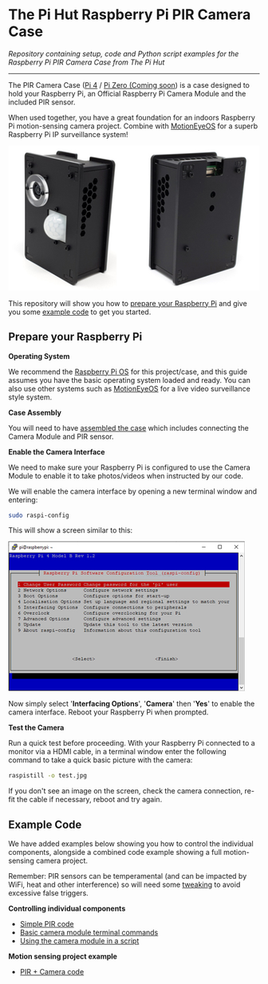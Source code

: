 # The Pi Hut Raspberry Pi PIR Camera Case

*Repository containing setup, code and Python script examples for the Raspberry Pi PIR Camera Case from The Pi Hut*
***
The PIR Camera Case ([Pi 4](https://thepihut.com) / [Pi Zero (Coming soon](https://thepihut.com)) is a case designed to hold your Raspberry Pi, an Official Raspberry Pi Camera Module and the included PIR sensor.

When used together, you have a great foundation for an indoors Raspberry Pi motion-sensing camera project. Combine with [MotionEyeOS](https://github.com/ccrisan/motioneyeos/wiki) for a superb Raspberry Pi IP surveillance system!

![PIR Camera Case](/images/PIR-Camera-Case-2.jpg)

This repository will show you how to [prepare your Raspberry Pi](https://github.com/ThePiHut/Raspberry-Pi-PIR-Camera-Case#prepare-your-raspberry-pi) and give you some [example code](https://github.com/ThePiHut/Raspberry-Pi-PIR-Camera-Case#example-code) to get you started.
## Prepare your Raspberry Pi

**Operating System**

We recommend the [Raspberry Pi OS](https://www.raspberrypi.org/downloads/) for this project/case, and this guide assumes you have the basic operating system loaded and ready.
You can also use other systems such as [MotionEyeOS](https://github.com/ccrisan/motioneyeos/wiki) for a live video surveillance style system.

**Case Assembly**

You will need to have [assembled the case](#) which includes connecting the Camera Module and PIR sensor.

**Enable the Camera Interface**

We need to make sure your Raspberry Pi is configured to use the Camera Module to enable it to take photos/videos when instructed by our code.

We will enable the camera interface by opening a new terminal window and entering:
```bash
sudo raspi-config
```
This will show a screen similar to this:

![Raspi-Config](images/raspi-config-screen.jpg)

Now simply select '**Interfacing Options**', '**Camera**' then '**Yes**' to enable the camera interface. Reboot your Raspberry Pi when prompted.

**Test the Camera**

Run a quick test before proceeding. With your Raspberry Pi connected to a monitor via a HDMI cable, in a terminal window enter the following command to take a quick basic picture with the camera:
```bash
raspistill -o test.jpg
```
If you don't see an image on the screen, check the camera connection, re-fit the cable if necessary, reboot and try again.
## Example Code

We have added examples below showing you how to control the individual components, alongside a combined code example showing a full motion-sensing camera project.

Remember: PIR sensors can be temperamental (and can be impacted by WiFi, heat and other interference) so will need some [tweaking](https://github.com) to avoid excessive false triggers.

**Controlling individual components**
- [Simple PIR code](https://github.com/ThePiHut/Raspberry-Pi-PIR-Camera-Case/tree/master/examples/simple-pir-code)
- [Basic camera module terminal commands](https://github.com/ThePiHut/Raspberry-Pi-PIR-Camera-Case/tree/master/examples/basic-camera-commands)
- [Using the camera module in a script](https://github.com/ThePiHut/Raspberry-Pi-PIR-Camera-Case/tree/master/examples/camera-module-in-script)

**Motion sensing project example**
- [PIR + Camera code](https://github.com/ThePiHut/Raspberry-Pi-PIR-Camera-Case/tree/master/examples/pir-camera-code)
